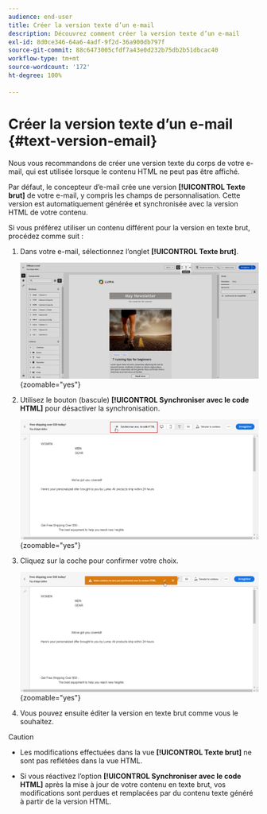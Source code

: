 ```yaml
---
audience: end-user
title: Créer la version texte d’un e-mail
description: Découvrez comment créer la version texte d’un e-mail
exl-id: 8d0ce346-64a6-4adf-9f2d-36a900db797f
source-git-commit: 88c6473005cfdf7a43e0d232b75db2b51dbcac40
workflow-type: tm+mt
source-wordcount: '172'
ht-degree: 100%

---
```


# Créer la version texte d’un e-mail {#text-version-email}

Nous vous recommandons de créer une version texte du corps de votre e-mail, qui est utilisée lorsque le contenu HTML ne peut pas être affiché.

Par défaut, le concepteur d’e-mail crée une version **[!UICONTROL Texte brut]** de votre e-mail, y compris les champs de personnalisation. Cette version est automatiquement générée et synchronisée avec la version HTML de votre contenu.

Si vous préférez utiliser un contenu différent pour la version en texte brut, procédez comme suit :

1. Dans votre e-mail, sélectionnez l’onglet **[!UICONTROL Texte brut]**.

   ![](assets/text_version_3.png){zoomable=&quot;yes&quot;}

1. Utilisez le bouton (bascule) **[!UICONTROL Synchroniser avec le code HTML]** pour désactiver la synchronisation.

   ![](assets/text_version_1.png){zoomable=&quot;yes&quot;}

1. Cliquez sur la coche pour confirmer votre choix.

   ![](assets/text_version_2.png){zoomable=&quot;yes&quot;}

1. Vous pouvez ensuite éditer la version en texte brut comme vous le souhaitez.

>[!CAUTION]
>
>* Les modifications effectuées dans la vue **[!UICONTROL Texte brut]** ne sont pas reflétées dans la vue HTML.
>
>* Si vous réactivez l’option **[!UICONTROL Synchroniser avec le code HTML]** après la mise à jour de votre contenu en texte brut, vos modifications sont perdues et remplacées par du contenu texte généré à partir de la version HTML.
